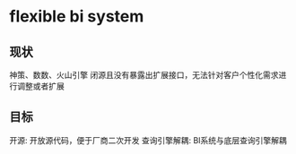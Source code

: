 # flexible bi system
## 现状
神策、数数、火山引擎 闭源且没有暴露出扩展接口，无法针对客户个性化需求进行调整或者扩展
## 目标
开源: 开放源代码，便于厂商二次开发
查询引擎解耦: BI系统与底层查询引擎解耦
